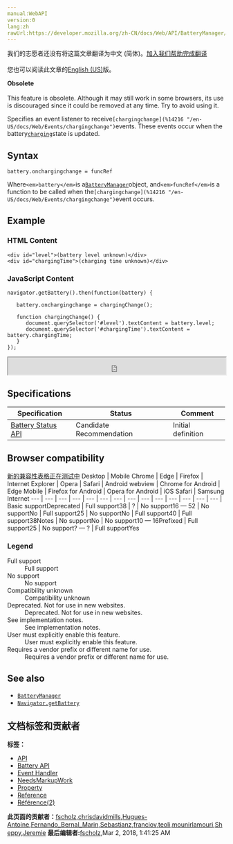 ```yaml
---
manual:WebAPI
version:0
lang:zh
rawUrl:https://developer.mozilla.org/zh-CN/docs/Web/API/BatteryManager/onchargingchange
---
```




<bdi>我们的志愿者还没有将这篇文章翻译为<bdi>中文 (简体)</bdi>。[加入我们帮助完成翻译](%23179 "")<br></br>您也可以阅读此文章的[English (US)](%14215 "")版。</bdi>






**Obsolete**<br></br>This feature is obsolete. Although it may still work in some browsers, its use is discouraged since it could be removed at any time. Try to avoid using it.





Specifies an event listener to receive`[chargingchange](%14216 "/en-US/docs/Web/Events/chargingchange")`events. These events occur when the battery[`charging`](%14211 "A Boolean value indicating whether or not the device's battery is currently being charged.")state is updated.


## Syntax<a name="Syntax"></a>

```
battery.onchargingchange = funcRef
```


Where`<em>battery</em>`is a[`BatteryManager`](%14210 "The BatteryManager interface provides ways to get information about the system's battery charge level.")object, and`<em>funcRef</em>`is a function to be called when the`[chargingchange](%14216 "/en-US/docs/Web/Events/chargingchange")`event occurs.


## Example<a name="Example"></a>

### HTML Content<a name="HTML_Content"></a>

```
<div id="level">(battery level unknown)</div>
<div id="chargingTime">(charging time unknown)</div>
```

### JavaScript Content<a name="JavaScript_Content"></a>

```
navigator.getBattery().then(function(battery) {

   battery.onchargingchange = chargingChange();

   function chargingChange() {
      document.querySelector('#level').textContent = battery.level;
      document.querySelector('#chargingTime').textContent = battery.chargingTime;
   }
}); 

```


<iframe src='https://mdn.mozillademos.org/en-US/docs/Web/API/BatteryManager/onchargingchange$samples/Example?revision=1363430' width='100%' height='40'></iframe>



## Specifications<a name="Specifications"></a>
Specification | Status | Comment 
 ---  |  ---  |  ---  | 
[Battery Status API](%4096 "The 'Battery Status API' specification") | Candidate Recommendation | Initial definition 


## Browser compatibility<a name="Browser_compatibility"></a>
[新的兼容性表格正在测试中<i></i>](%3360 "")
<abbr>Desktop<i></i></abbr> | <abbr>Mobile<i></i></abbr> 
<abbr>Chrome<i></i></abbr> | <abbr>Edge<i></i></abbr> | <abbr>Firefox<i></i></abbr> | <abbr>Internet Explorer<i></i></abbr> | <abbr>Opera<i></i></abbr> | <abbr>Safari<i></i></abbr> | <abbr>Android webview<i></i></abbr> | <abbr>Chrome for Android<i></i></abbr> | <abbr>Edge Mobile<i></i></abbr> | <abbr>Firefox for Android<i></i></abbr> | <abbr>Opera for Android<i></i></abbr> | <abbr>iOS Safari<i></i></abbr> | <abbr>Samsung Internet<i></i></abbr> 
 ---  |  ---  |  ---  |  ---  |  ---  |  ---  |  ---  |  ---  |  ---  |  ---  |  ---  |  ---  |  ---  |  ---  | 
Basic support<abbr>Deprecated<i></i></abbr> | <abbr>Full support</abbr>38 | <abbr>?</abbr> | <abbr>No support</abbr>16 — 52 | <abbr>No support</abbr>No | <abbr>Full support</abbr>25 | <abbr>No support</abbr>No | <abbr>Full support</abbr>40 | <abbr>Full support</abbr>38<abbr>Notes<i></i></abbr> | <abbr>No support</abbr>No | <abbr>No support</abbr>10 — 16<abbr>Prefixed<i></i></abbr> | <abbr>Full support</abbr>25 | <abbr>No support</abbr>? — ? | <abbr>Full support</abbr>Yes 


### Legend<a name="Legend"></a>
<dl><dt id=''><abbr>Full support</abbr></dt><dd>Full support</dd><dt id=''><abbr>No support</abbr></dt><dd>No support</dd><dt id=''><abbr>Compatibility unknown</abbr></dt><dd>Compatibility unknown</dd><dt id=''><abbr>Deprecated. Not for use in new websites.<i></i></abbr></dt><dd>Deprecated. Not for use in new websites.</dd><dt id=''><abbr>See implementation notes.<i></i></abbr></dt><dd>See implementation notes.</dd><dt id=''><abbr>User must explicitly enable this feature.<i></i></abbr></dt><dd>User must explicitly enable this feature.</dd><dt id=''><abbr>Requires a vendor prefix or different name for use.<i></i></abbr></dt><dd>Requires a vendor prefix or different name for use.</dd></dl>

## See also<a name="See_also"></a>

* [`BatteryManager`](%14210 "The BatteryManager interface provides ways to get information about the system's battery charge level.")
* [`Navigator.getBattery`](%23171 "The getBattery() method provides information about the system's battery, returns a battery promise, which is resolved in a BatteryManager object providing also some new events you can handle to monitor the battery status.. This implements the Battery Status API; see that documentation for additional details, a guide to using the API, and sample code.")



## 文档标签和贡献者
**标签：**
* [API](%50 "")
* [Battery API](%23172 "")
* [Event Handler](%22621 "")
* [NeedsMarkupWork](%6810 "")
* [Property](%14490 "")
* [Reference](%3381 "")
* [Référence(2)](%3892 "")

**此页面的贡献者：**[fscholz](%60 ""),[chrisdavidmills](%3495 ""),[Hugues-Antoine](%23173 ""),[Fernando_Bernal_Marin](%23174 ""),[Sebastianz](%4468 ""),[franciov](%23175 ""),[teoli](%160 ""),[mounirlamouri](%23180 ""),[Sheppy](%405 ""),[Jeremie](%4470 "")
**最后编辑者:**[fscholz](%60 ""),<time>Mar 2, 2018, 1:41:25 AM</time>


